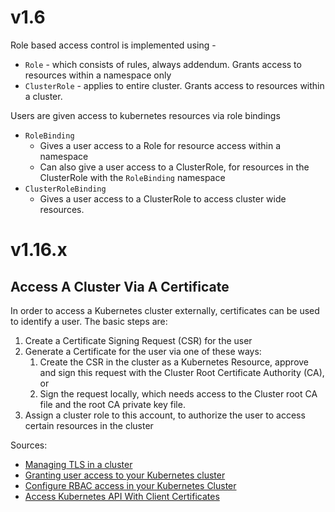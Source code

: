 # v1.6
Role based access control is implemented using -
* `Role` - which consists of rules, always addendum. Grants access to resources within a namespace only
* `ClusterRole` - applies to entire cluster. Grants access to resources within a cluster.

Users are given access to kubernetes resources via role bindings
* `RoleBinding`
  * Gives a user access to a Role for resource access within a namespace
  * Can also give a user access to a ClusterRole, for resources in the ClusterRole with the `RoleBinding` namespace
* `ClusterRoleBinding`
  * Gives a user access to a ClusterRole to access cluster wide resources.

# v1.16.x
## Access A Cluster Via A Certificate
In order to access a Kubernetes cluster externally, certificates can be used to identify a user. The basic steps are:
1. Create a Certificate Signing Request (CSR) for the user 
1. Generate a Certificate for the user via one of these ways:
    1. Create the CSR in the cluster as a Kubernetes Resource, approve and sign this request with the Cluster Root Certificate Authority (CA), or
    1. Sign the request locally, which needs access to the Cluster root CA file and the root CA private key file.
1. Assign a cluster role to this account, to authorize the user to access certain resources in the cluster

Sources:
* [Managing TLS in a cluster](https://v1-16.docs.kubernetes.io/docs/tasks/tls/managing-tls-in-a-cluster/)
* [Granting user access to your Kubernetes cluster ](https://www.openlogic.com/blog/granting-user-access-your-kubernetes-cluster)
* [Configure RBAC access in your Kubernetes Cluster ](https://docs.bitnami.com/tutorials/configure-rbac-in-your-kubernetes-cluster/)
* [Access Kubernetes API With Client Certificates](https://codefarm.me/2019/02/01/access-kubernetes-api-with-client-certificates/)
